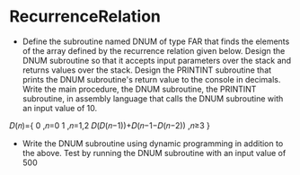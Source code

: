 # RecurrenceRelation

 - Define the subroutine named DNUM of type FAR that finds the elements of the array defined by the recurrence relation given below. Design the DNUM subroutine so that it accepts input parameters over the stack and returns values over the stack. Design the PRINTINT subroutine that prints the DNUM subroutine's return value to the console in decimals. Write the main procedure, the DNUM subroutine, the PRINTINT subroutine, in assembly language that calls the DNUM subroutine with an input value of 10.

𝐷(𝑛)={ 
                   0             ,𝑛=0
                   1             ,𝑛=1,2
        𝐷(𝐷(𝑛−1))+𝐷(𝑛−1−𝐷(𝑛−2)) ,𝑛≥3 
      }
 
 - Write the DNUM subroutine using dynamic programming in addition to the above. Test by running the DNUM subroutine with an input value of 500
